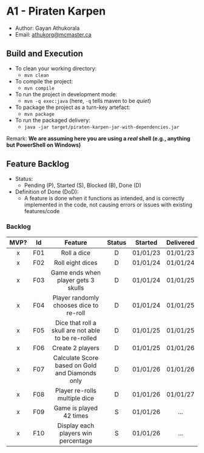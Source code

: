 # A1 - Piraten Karpen

  * Author: Gayan Athukorala
  * Email: athukorg@mcmaster.ca

## Build and Execution

  * To clean your working directory:
    * `mvn clean`
  * To compile the project:
    * `mvn compile`
  * To run the project in development mode:
    * `mvn -q exec:java` (here, `-q` tells maven to be _quiet_)
  * To package the project as a turn-key artefact:
    * `mvn package`
  * To run the packaged delivery:
    * `java -jar target/piraten-karpen-jar-with-dependencies.jar` 

Remark: **We are assuming here you are using a _real_ shell (e.g., anything but PowerShell on Windows)**

## Feature Backlog

 * Status: 
   * Pending (P), Started (S), Blocked (B), Done (D)
 * Definition of Done (DoD):
   * A feature is done when it functions as intended, and is correctly implemented in the code, not causing errors or issues with existing features/code

### Backlog 

| MVP? | Id  |                       Feature                       | Status | Started  | Delivered |
|:----:|:---:|:---------------------------------------------------:|:------:|:--------:|:---------:|
|  x   | F01 |                     Roll a dice                     |   D    | 01/01/23 | 01/01/23  |
|  x   | F02 |                  Roll eight dices                   |   D    | 01/01/24 | 01/01/24  |
|  x   | F03 |         Game ends when player gets 3 skulls         |   D    | 01/01/24 | 01/01/25  |
|  x   | F04 |       Player randomly chooses dice to re-roll       |   D    | 01/01/24 | 01/01/25  |
|  x   | F05 | Dice that roll a skull are not able to be re-rolled |   D    | 01/01/25 | 01/01/25  |
|  x   | F06 |                  Create 2 players                   |   D    | 01/01/25 | 01/01/26  |
|  x   | F07 |   Calculate Score based on Gold and Diamonds only   |   D    | 01/01/26 | 01/01/26  |
|  x   | F08 |            Player re-rolls multiple dice            |   D    | 01/01/26 | 01/01/27  |
|  x   | F09 |               Game is played 42 times               |   S    | 01/01/26 |    ...    |
|  x   | F10 |         Display each players win percentage         |   S    | 01/01/26 |    ...    |

